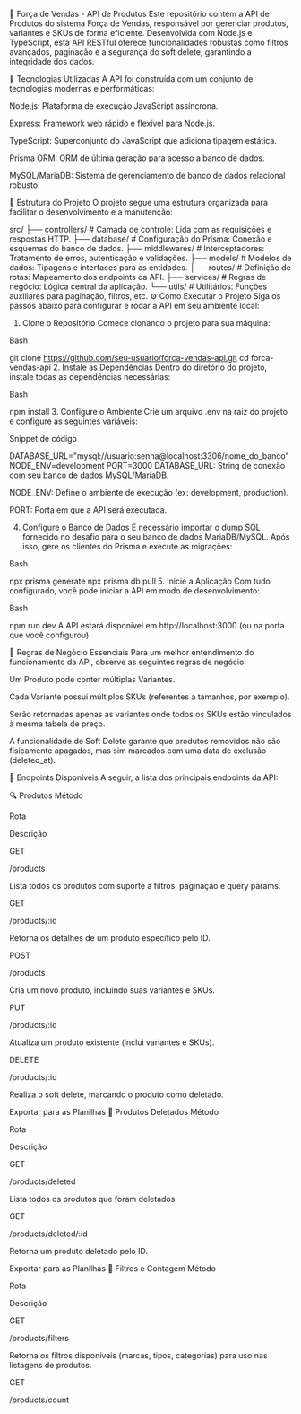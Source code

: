 🛒 Força de Vendas - API de Produtos
Este repositório contém a API de Produtos do sistema Força de Vendas, responsável por gerenciar produtos, variantes e SKUs de forma eficiente. Desenvolvida com Node.js e TypeScript, esta API RESTful oferece funcionalidades robustas como filtros avançados, paginação e a segurança do soft delete, garantindo a integridade dos dados.

🚀 Tecnologias Utilizadas
A API foi construída com um conjunto de tecnologias modernas e performáticas:

Node.js: Plataforma de execução JavaScript assíncrona.

Express: Framework web rápido e flexível para Node.js.

TypeScript: Superconjunto do JavaScript que adiciona tipagem estática.

Prisma ORM: ORM de última geração para acesso a banco de dados.

MySQL/MariaDB: Sistema de gerenciamento de banco de dados relacional robusto.

📂 Estrutura do Projeto
O projeto segue uma estrutura organizada para facilitar o desenvolvimento e a manutenção:

src/
├── controllers/    # Camada de controle: Lida com as requisições e respostas HTTP.
├── database/       # Configuração do Prisma: Conexão e esquemas do banco de dados.
├── middlewares/    # Interceptadores: Tratamento de erros, autenticação e validações.
├── models/         # Modelos de dados: Tipagens e interfaces para as entidades.
├── routes/         # Definição de rotas: Mapeamento dos endpoints da API.
├── services/       # Regras de negócio: Lógica central da aplicação.
└── utils/          # Utilitários: Funções auxiliares para paginação, filtros, etc.
⚙️ Como Executar o Projeto
Siga os passos abaixo para configurar e rodar a API em seu ambiente local:

1. Clone o Repositório
Comece clonando o projeto para sua máquina:

Bash

git clone https://github.com/seu-usuario/forca-vendas-api.git
cd forca-vendas-api
2. Instale as Dependências
Dentro do diretório do projeto, instale todas as dependências necessárias:

Bash

npm install
3. Configure o Ambiente
Crie um arquivo .env na raiz do projeto e configure as seguintes variáveis:

Snippet de código

DATABASE_URL="mysql://usuario:senha@localhost:3306/nome_do_banco"
NODE_ENV=development
PORT=3000
DATABASE_URL: String de conexão com seu banco de dados MySQL/MariaDB.

NODE_ENV: Define o ambiente de execução (ex: development, production).

PORT: Porta em que a API será executada.

4. Configure o Banco de Dados
É necessário importar o dump SQL fornecido no desafio para o seu banco de dados MariaDB/MySQL. Após isso, gere os clientes do Prisma e execute as migrações:

Bash

npx prisma generate
npx prisma db pull
5. Inicie a Aplicação
Com tudo configurado, você pode iniciar a API em modo de desenvolvimento:

Bash

npm run dev
A API estará disponível em http://localhost:3000 (ou na porta que você configurou).

🧠 Regras de Negócio Essenciais
Para um melhor entendimento do funcionamento da API, observe as seguintes regras de negócio:

Um Produto pode conter múltiplas Variantes.

Cada Variante possui múltiplos SKUs (referentes a tamanhos, por exemplo).

Serão retornadas apenas as variantes onde todos os SKUs estão vinculados à mesma tabela de preço.

A funcionalidade de Soft Delete garante que produtos removidos não são fisicamente apagados, mas sim marcados com uma data de exclusão (deleted_at).

📌 Endpoints Disponíveis
A seguir, a lista dos principais endpoints da API:

🔍 Produtos
Método

Rota

Descrição

GET

/products

Lista todos os produtos com suporte a filtros, paginação e query params.

GET

/products/:id

Retorna os detalhes de um produto específico pelo ID.

POST

/products

Cria um novo produto, incluindo suas variantes e SKUs.

PUT

/products/:id

Atualiza um produto existente (inclui variantes e SKUs).

DELETE

/products/:id

Realiza o soft delete, marcando o produto como deletado.


Exportar para as Planilhas
🧹 Produtos Deletados
Método

Rota

Descrição

GET

/products/deleted

Lista todos os produtos que foram deletados.

GET

/products/deleted/:id

Retorna um produto deletado pelo ID.


Exportar para as Planilhas
🎯 Filtros e Contagem
Método

Rota

Descrição

GET

/products/filters

Retorna os filtros disponíveis (marcas, tipos, categorias) para uso nas listagens de produtos.

GET

/products/count
